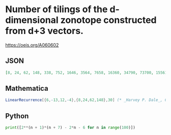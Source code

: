 # Number of tilings of the d\-dimensional zonotope constructed from d\+3 vectors\.
https://oeis.org/A060602
## JSON
```JSON
[8, 24, 62, 148, 338, 752, 1646, 3564, 7658, 16360, 34790, 73700, 155618, 327648, 688094, 1441756, 3014618, 6291416, 13107158, 27262932, 56623058, 117440464, 243269582, 503316428, 1040187338, 2147483592, 4429184966]
```
## Mathematica
```Mathematica
LinearRecurrence[{6,-13,12,-4},{8,24,62,148},30] (* _Harvey P. Dale_, Oct 13 2023 *)
```
## Python
```Python
print([2**(n + 1)*(n + 7) - 2*n - 6 for n in range(100)])
```
